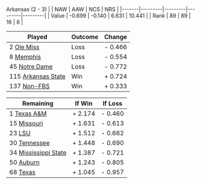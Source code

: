 Arkansas (2 - 3)
|       |   NAW   |   AAW   |   NCS   |   NRS   |
|-------|---------|---------|---------|---------|
| Value |  -0.699 |  -0.140 |   6.631 |  10.441 |
| Rank  |      89 |      89 |      16 |       8 |

| Played                    | Outcome    |  Change  |
|---------------------------|------------|----------|
|   2 [Ole Miss              ](OleMiss.md)| Loss       | -  0.466 |
|   8 [Memphis               ](Memphis.md)| Loss       | -  0.554 |
|  45 [Notre Dame            ](NotreDame.md)| Loss       | -  0.772 |
| 115 [Arkansas State        ](ArkansasState.md)| Win        | +  0.724 |
| 137 [Non-FBS               ](NonFBS.md)| Win        | +  0.333 |

| Remaining                 |  If Win  |  If Loss |
|---------------------------|----------|----------|
|   1 [Texas A&M             ](TexasAM.md)| +  2.174 | -  0.460 |
|  15 [Missouri              ](Missouri.md)| +  1.631 | -  0.613 |
|  23 [LSU                   ](LSU.md)| +  1.512 | -  0.662 |
|  30 [Tennessee             ](Tennessee.md)| +  1.448 | -  0.690 |
|  34 [Mississippi State     ](MississippiState.md)| +  1.387 | -  0.721 |
|  50 [Auburn                ](Auburn.md)| +  1.243 | -  0.805 |
|  68 [Texas                 ](Texas.md)| +  1.045 | -  0.957 |


